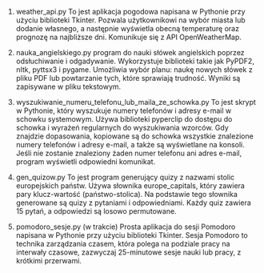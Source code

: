 1. weather_api.py
 To jest aplikacja pogodowa napisana w Pythonie przy użyciu biblioteki Tkinter. Pozwala użytkownikowi na wybór miasta lub dodanie własnego, a następnie wyświetla obecną temperaturę oraz prognozę na najbliższe dni. Komunikuje się z API OpenWeatherMap.

2. nauka_angielskiego.py
   program do nauki słówek angielskich poprzez odsłuchiwanie i odgadywanie. Wykorzystuje biblioteki takie jak PyPDF2, nltk, pyttsx3 i pygame. Umożliwia wybór planu: naukę nowych słówek z pliku PDF lub powtarzanie tych, które sprawiają trudność. Wyniki są zapisywane w pliku tekstowym.

3. wyszukiwanie_numeru_telefonu_lub_maila_ze_schowka.py
   To jest skrypt w Pythonie, który wyszukuje numery telefonów i adresy e-mail w schowku systemowym. Używa biblioteki pyperclip do dostępu do schowka i wyrażeń regularnych do wyszukiwania wzorców. Gdy znajdzie dopasowania, kopiowane są do schowka wszystkie znalezione numery telefonów i adresy e-mail, a także są wyświetlane na konsoli. Jeśli nie zostanie znaleziony żaden numer telefonu ani adres e-mail, program wyświetli odpowiedni komunikat.

4. gen_quizow.py
  To jest program generujący quizy z nazwami stolic europejskich państw. Używa słownika europe_capitals, który zawiera pary klucz-wartość (państwo-stolica). Na podstawie tego słownika generowane są quizy z pytaniami i odpowiedniami. Każdy quiz zawiera 15 pytań, a odpowiedzi są losowo permutowane.

5. pomodoro_sesje.py (w trakcie)
   Prosta aplikacja do sesji Pomodoro napisana w Pythonie przy użyciu biblioteki Tkinter. Sesja Pomodoro to technika zarządzania czasem, która polega na podziale pracy na interwały czasowe, zazwyczaj 25-minutowe sesje nauki lub pracy, z krótkimi przerwami.
